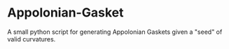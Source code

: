 # Appolonian-Gasket
A small python script for generating Appolonian Gaskets given a "seed" of valid curvatures.

